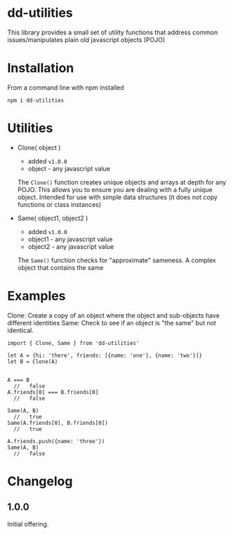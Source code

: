 # dd-utilities

This library provides a small set of utility functions that address common issues/manipulates plain old javascript objects (POJO)

# Installation

From a command line with npm installed

```
npm i dd-utilities
```

# Utilities

- Clone( object )

  - added `v1.0.0`
  - object - any javascript value

  The `Clone()` function creates unique objects and arrays at depth for any POJO. This allows you to ensure you are dealing with a fully unique object. Intended for use with simple data structures (it does not copy functions or class instances)

- Same( object1, object2 )

  - added `v1.0.0`
  - object1 - any javascript value
  - object2 - any javascript value

  The `Same()` function checks for "approximate" sameness. A complex object that contains the same

# Examples

Clone: Create a copy of an object where the object and sub-objects have different identities
Same: Check to see if an object is "the same" but not identical.

```
import { Clone, Same } from 'dd-utilities'

let A = {hi: 'there', friends: [{name: 'one'}, {name: 'two'}]}
let B = Clone(A)


A === B
  //   false
A.friends[0] === B.friends[0]
  //   false

Same(A, B)
  //   true
Same(A.friends[0], B.friends[0])
  //   true

A.friends.push({name: 'three'})
Same(A, B)
  //   false
```

# Changelog

## 1.0.0

Initial offering.
